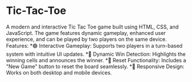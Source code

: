 # Tic-Tac-Toe
A modern and interactive Tic Tac Toe game built using HTML, CSS, and JavaScript. The game features dynamic gameplay, enhanced user experience, and can be played by two players on the same device.
Features:
*🟢 Interactive Gameplay: Supports two players in a turn-based system with intuitive UI updates.
*🧠 Dynamic Win Detection: Highlights the winning cells and announces the winner.
*💾 Reset Functionality: Includes a "New Game" button to reset the board seamlessly.
*🌟 Responsive Design: Works on both desktop and mobile devices.
